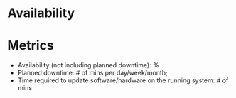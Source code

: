 # Availability

# Metrics
- Availability (not including planned downtime): % 
- Planned downtime: # of mins per day/week/month;
- Time required to update software/hardware on the running system: # of mins
